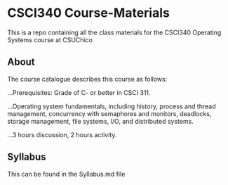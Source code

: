 # CSCI340 Course-Materials

This is a repo containing all the class materials for the CSCI340 Operating Systems course at CSUChico

## About

The course catalogue describes this course as follows:

...Prerequisites: Grade of C- or better in CSCI 311.

...Operating system fundamentals, including history, process and thread management, concurrency with semaphores and monitors, deadlocks, storage management, file systems, I/O, and distributed systems.

...3 hours discussion, 2 hours activity. 

## Syllabus

This can be found in the Syllabus.md file

##
